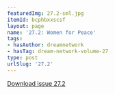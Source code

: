 ```yaml
---
featuredImg: 27.2-sml.jpg
itemId: bcphbxxscsf
layout: page
name: '27.2: Women for Peace'
tags:
- hasAuthor: dreamnetwork
- hasTag: dream-network-volume-27
type: post
urlSlug: '27.2'
---
```

<a href="../files/pdfs/Volume_27/27.2_women_for_peace.pdf" download="">Download issue 27.2</a>